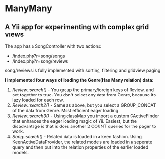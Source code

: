ManyMany
====

A Yii app for experimenting with complex grid views
----

The app has a SongController with two actions:

* /index.php?r=song/songs
* /index.php?r=song/reviews

song/reviews is fully implemented with sorting, filtering and gridview paging

**I implemented four ways of loading the Genre(Has Many relation) data:**

1. *Review::search()* - You group the primary/foreign keys of Review, and set together to true. You don't select any data from Genre, because its lazy loaded for each row.
2. *Review::search2()* - Same as above, but you select a GROUP_CONCAT of the data from Genre. Most efficient eager loading.
3. *Review::search3()* - Using classMap you import a custom CActiveFinder that enhances the eager loading magic of Yii. Easiest, but the disadvantage is that is does another 2 COUNT queries for the pager to work.
4. *Song::search()* - Related data is loaded in a keen fashion. Using KeenActiveDataProvider, the related models are loaded in a seperate query and then put into the relation properties of the earlier loaded models.
